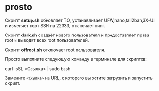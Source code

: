 # prosto

Скрипт **setup.sh** обновляет ПО, устанавливает UFW,nano,fail2ban,3X-UI и изменяет порт SSH на 22333, отключает пинг.

Скрипт **dark.sh** создаёт нового пользователя и предоставляет права root и выводит всех root пользователей.

Скрипт **offroot.sh** отключает root пользователя.

Просто выполните следующую команду в терминале для скриптов:

curl -sSL <Ссылка> | sudo bash

Замените `<Ссылка>` на URL, с которого вы хотите загрузить и запустить скрипт.
